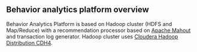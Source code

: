 Behavior analytics platform overview
------------------------------------

Behavior Analytics Platform is based on Hadoop cluster (HDFS and Map/Reduce) with a recommendation processor 
based on [Apache Mahout](http://mahout.apache.org) and transaction log generator. 
Hadoop cluster uses [Cloudera Hadoop Distribution CDH4](http://www.cloudera.com/content/cloudera/en/products/cdh.html).
